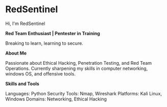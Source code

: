 # RedSentinel
Hi, I'm RedSentinel

**Red Team Enthusiast | Pentester in Training**

Breaking to learn, learning to secure.

**About Me**

Passionate about Ethical Hacking, Penetration Testing, and Red Team Operations.
Currently sharpening my skills in computer networking, windows OS, and offensive tools.

**Skills and Tools**

Languages: Python
Security Tools: Nmap, Wireshark
Platforms: Kali Linux, Windows
Domains: Networking, Ethical Hacking

